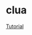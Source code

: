 # clua

[Tutorial](https://sepisoad.com/blog/how%20to%20lua%20and%20c%20-%20a%20short%20novel.html)
